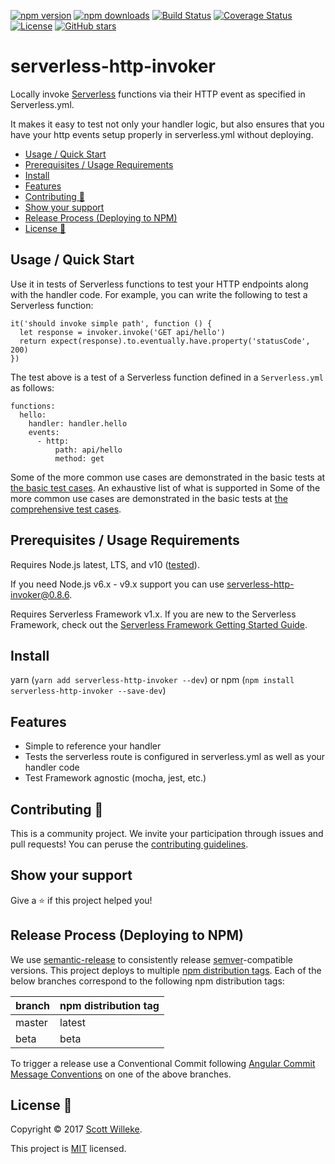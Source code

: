 [![npm version](https://badge.fury.io/js/serverless-http-invoker.svg)](https://www.npmjs.com/package/serverless-http-invoker)
[![npm downloads](https://img.shields.io/npm/dt/serverless-http-invoker.svg?logo=npm)](https://www.npmjs.com/package/serverless-http-invoker)
[![Build Status](https://travis-ci.org/activescott/serverless-http-invoker.svg?branch=master)](https://travis-ci.org/activescott/serverless-http-invoker)
[![Coverage Status](https://coveralls.io/repos/github/activescott/serverless-http-invoker/badge.svg)](https://coveralls.io/github/activescott/serverless-http-invoker)
[![License](https://img.shields.io/github/license/activescott/serverless-http-invoker.svg)](https://github.com/activescott/serverless-http-invoker/blob/master/LICENSE)
[![GitHub stars](https://img.shields.io/github/stars/activescott/serverless-http-invoker.svg?style=social)](https://github.com/activescott/serverless-http-invoker)

# serverless-http-invoker

Locally invoke [Serverless](https://github.com/serverless/serverless) functions via their HTTP event as specified in Serverless.yml.

It makes it easy to test not only your handler logic, but also ensures that you have your http events setup properly in serverless.yml without deploying.

<!-- TOC -->

- [Usage / Quick Start](#usage--quick-start)
- [Prerequisites / Usage Requirements](#prerequisites--usage-requirements)
- [Install](#install)
- [Features](#features)
- [Contributing 🤝](#contributing-🤝)
- [Show your support](#show-your-support)
- [Release Process (Deploying to NPM)](#release-process-deploying-to-npm)
- [License 📝](#license-📝)

<!-- /TOC -->

## Usage / Quick Start

Use it in tests of Serverless functions to test your HTTP endpoints along with the handler code. For example, you can write the following to test a Serverless function:

    it('should invoke simple path', function () {
      let response = invoker.invoke('GET api/hello')
      return expect(response).to.eventually.have.property('statusCode', 200)
    })

The test above is a test of a Serverless function defined in a `Serverless.yml` as follows:

    functions:
      hello:
        handler: handler.hello
        events:
          - http:
              path: api/hello
              method: get

Some of the more common use cases are demonstrated in the basic tests at [the basic test cases](examples/basic/basic.spec.js).
An exhaustive list of what is supported in Some of the more common use cases are demonstrated in the basic tests at [the comprehensive test cases](examples/comprehensive/comprehensive.spec.js).

## Prerequisites / Usage Requirements

Requires Node.js latest, LTS, and v10 ([tested](https://travis-ci.org/activescott/serverless-http-invoker)).

If you need Node.js v6.x - v9.x support you can use [serverless-http-invoker@0.8.6](https://www.npmjs.com/package/serverless-http-invoker/v/0.8.6).

Requires Serverless Framework v1.x.
If you are new to the Serverless Framework, check out the [Serverless Framework Getting Started Guide](https://serverless.com/framework/docs/getting-started/).

## Install

yarn (`yarn add serverless-http-invoker --dev`) or npm (`npm install serverless-http-invoker --save-dev`)

## Features

- Simple to reference your handler
- Tests the serverless route is configured in serverless.yml as well as your handler code
- Test Framework agnostic (mocha, jest, etc.)

## Contributing 🤝

This is a community project. We invite your participation through issues and pull requests! You can peruse the [contributing guidelines](.github/CONTRIBUTING.md).

## Show your support

Give a ⭐️ if this project helped you!

## Release Process (Deploying to NPM)

We use [semantic-release](https://github.com/semantic-release/semantic-release) to consistently release [semver](https://semver.org/)-compatible versions. This project deploys to multiple [npm distribution tags](https://docs.npmjs.com/cli/dist-tag). Each of the below branches correspond to the following npm distribution tags:

| branch | npm distribution tag |
| ------ | -------------------- |
| master | latest               |
| beta   | beta                 |

To trigger a release use a Conventional Commit following [Angular Commit Message Conventions](https://github.com/angular/angular.js/blob/master/DEVELOPERS.md#-git-commit-guidelines) on one of the above branches.

## License 📝

Copyright © 2017 [Scott Willeke](https://github.com/activescott).

This project is [MIT](https://github.com/activescott/serverless-http-invoker/blob/master/LICENSE) licensed.

